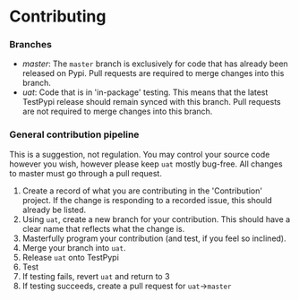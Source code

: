 # Contributing

### Branches ###
* _master_: The `master` branch is exclusively for code that has already been released on Pypi. Pull requests are required to merge changes into this branch.
* _uat_: Code that is in 'in-package' testing. This means that the latest TestPypi release should remain synced with this branch. Pull requests are not required to merge changes into this branch.

### General contribution pipeline ###
This is a suggestion, not regulation. You may control your source code however you wish, however please keep `uat` mostly bug-free. All changes to master must go through a pull request.
1. Create a record of what you are contributing in the 'Contribution' project. If the change is responding to a recorded issue, this should already be listed.
2. Using `uat`, create a new branch for your contribution. This should have a clear name that reflects what the change is.
3. Masterfully program your contribution (and test, if you feel so inclined).
4. Merge your branch into `uat`.
5. Release `uat` onto TestPypi
6. Test
7. If testing fails, revert `uat` and return to 3
8. If testing succeeds, create a pull request for `uat`->`master`
